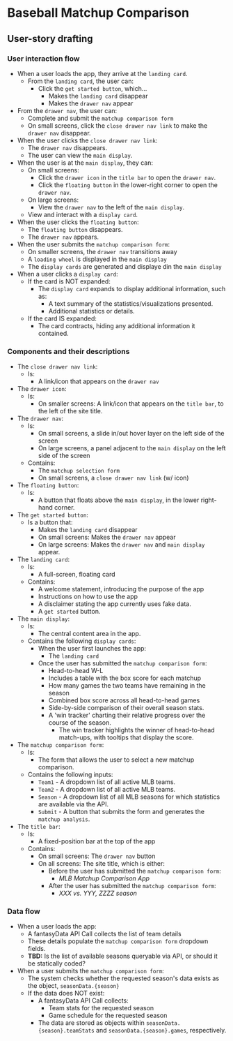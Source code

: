 # Baseball Matchup Comparison

## User-story drafting

### User interaction flow

* When a user loads the app, they arrive at the `landing card`.
  * From the `landing card`, the user can:
    * Click the `get started button`, which...
      * Makes the `landing card` disappear
      * Makes the `drawer nav` appear
* From the `drawer nav`, the user can:
  * Complete and submit the `matchup comparison form`
  * On small screens, click the `close drawer nav link` to make the `drawer nav` disappear.
* When the user clicks the `close drawer nav link`:
  * The `drawer nav` disappears.
  * The user can view the `main display`.
* When the user is at the `main display`, they can:
  * On small screens:
    * Click the `drawer icon` in the `title bar` to open the `drawer nav`.
    * Click the `floating button` in the lower-right corner to open the `drawer nav`.
  * On large screens:
    * View the `drawer nav` to the left of the `main display`.
  * View and interact with a `display card`.
* When the user clicks the `floating button`:
  * The `floating button` disappears.
  * The `drawer nav` appears.
* When the user submits the `matchup comparison form`:
  * On smaller screens, the `drawer nav` transitions away
  * A `loading wheel` is displayed in the `main display`
  * The `display cards` are generated and displaye din the `main display`
* When a user clicks a `display card`:
  * If the card is NOT expanded:
    * The `display card` expands to display additional information, such as:
      * A text summary of the statistics/visualizations presented.
      * Additional statistics or details.
  * If the card IS expanded:
    * The card contracts, hiding any additional information it contained.

### Components and their descriptions

* The `close drawer nav link`:
  * Is:
    * A link/icon that appears on the `drawer nav`
* The `drawer icon`:
  * Is:
    * On smaller screens: A link/icon that appears on the `title bar`, to the left of the site title.
* The `drawer nav`:
  * Is:
    * On small screens, a slide in/out hover layer on the left side of the screen
    * On large screens, a panel adjacent to the `main display` on the left side of the screen
  * Contains:
    * The `matchup selection form`
    * On small screens, a `close drawer nav link` (w/ icon)
* The `floating button`:
  * Is:
    * A button that floats above the `main display`, in the lower right-hand corner.
* The `get started button`:
  * Is a button that:
      * Makes the `landing card` disappear
      * On small screens: Makes the `drawer nav` appear
      * On large screens: Makes the `drawer nav` and `main display` appear.
* The `landing card`:
  * Is:
    * A full-screen, floating card
  * Contains:
    * A welcome statement, introducing the purpose of the app
    * Instructions on how to use the app
    * A disclaimer stating the app currently uses fake data.
    * A `get started` button.
* The `main display`:
  * Is:
    * The central content area in the app.
  * Contains the following `display cards`:
    * When the user first launches the app:
      * The `landing card`
    * Once the user has submitted the `matchup comparison form`:
      * Head-to-head W-L
      * Includes a table with the box score for each matchup
      * How many games the two teams have remaining in the season
      * Combined box score across all head-to-head games
      * Side-by-side comparison of their overall season stats.
      * A 'win tracker' charting their relative progress over the course of the season.
        * The win tracker highlights the winner of head-to-head match-ups, with tooltips that display the score.
* The `matchup comparison form`:
  * Is:
    * The form that allows the user to select a new matchup comparison.
  * Contains the following inputs:
    * `Team1` - A dropdown list of all active MLB teams.
    * `Team2` - A dropdown list of all active MLB teams.
    * `Season` - A dropdown list of all MLB seasons for which statistics are available via the API.
    * `Submit` - A button that submits the form and generates the `matchup analysis`.
* The `title bar`:
  * Is:
    * A fixed-position bar at the top of the app
  * Contains:
    * On small screens: The `drawer nav` button
    * On all screens: The site title, which is either:
      * Before the user has submitted the `matchup comparison form`:
        * *MLB Matchup Comparison App*
      * After the user has submitted the `matchup comparison form`:
        * *XXX vs. YYY, ZZZZ season*

### Data flow

* When a user loads the app:
  * A fantasyData API Call collects the list of team details
  * These details populate the `matchup comparison form` dropdown fields.
  * **TBD:** Is the list of available seasons queryable via API, or should it be statically coded?
* When a user submits the `matchup comparison form`:
  * The system checks whether the requested season's data exists as the object, `seasonData.{season}`
  * If the data does NOT exist:
    * A fantasyData API Call collects:
      * Team stats for the requested season
      * Game schedule for the requested season
    * The data are stored as objects within `seasonData.{season}.teamStats` and `seasonData.{season}.games`, respectively.

